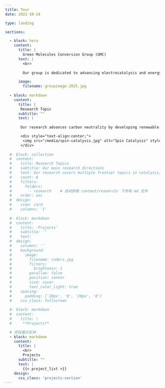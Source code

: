 ```yaml
---
title: Tour
date: 2022-10-24

type: landing

sections:

  - block: hero
    content:
      title: |
        Green Molecules Conversion Group (GMC)
      text: |   
        <br>
        
        Our group is dedicated to advancing electrocatalysis and energy conversion by leveraging external field effects-such as electric and magnetic fields-to boost electrochemical reactions. We focus on developing efficient solutions for green hydrogen production and CO₂ reduction, aiming to contribute to carbon neutrality through innovative field-enhanced catalytic strategies.

      image:
        filename: groupimage-2025.jpg
        
  - block: markdown
    content:
      title: |
       Research Topic
      subtitle: ""
      text: |
      
       Our research advances carbon neutrality by developing renewable energy-driven photo/electrocatalytic systems that efficiently produce green hydrogen and convert greenhouse gases into valuable chemicals. By engineering field-responsive catalysts and leveraging operando techniques with multiscale simulations, we reveal how external fields optimize catalytic performance at the atomic level. Our work bridges fundamental science and industrial application, accelerating the scale-up of electrolyzers to deliver sustainable, high-rate green hydrogen production.

       <div style="text-align:center;">
        <img src="/media/spin-catalysis.jpg" alt="Spin Catalysis" style="max-width:600000px;width:100%;border-radius:12px;box-shadow:0 2px 8px #aaa;" />
       </div>
  
  #- block: collection
  #  content:
  #    title: Research Topics
  #    subtitle: Our main research directions
  #    text: Our research covers multiple frontier topics in catalysis, energy, and advanced materials.
  #    count: 6
  #    filters:
  #      folders:
  #        - research    # 自动抓取 content/research/ 下所有 md 文件
  #    order: asc
  #  design:
  #    view: card
  #    columns: '1'
  
  #- block: markdown
  #  content:
  #    title: 'Projects'
  #    subtitle: ''
  #    text:
  #  design:
  #    columns: ''
  #    background:
  #      image: 
  #        filename: coders.jpg
  #        filters:
  #          brightness: 1
  #        parallax: false
  #        position: center
  #        size: cover
  #        text_color_light: true
  #    spacing:
  #      padding: ['20px', '0', '20px', '0']
  #    css_class: fullscreen
  
  #- block: markdown
  #  content:
  #    title: |
  #     **Projects**

  # 项目展示区块
  - block: markdown
    content:
      title: |
        <br>
        Projects
      subtitle: ""
      text: |
        {{< project_list >}}
    design:
      css_class: 'projects-section'
---
```

